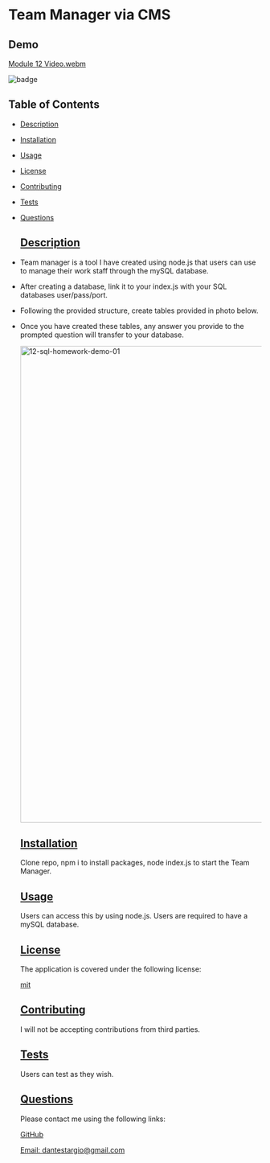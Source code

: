  # Team Manager via CMS
 
 ## Demo
 
 [Module 12 Video.webm](https://user-images.githubusercontent.com/105169042/179670425-f3aab895-8941-491d-ab78-c02983f07189.webm)

![badge](https://img.shields.io/badge/license-mit-blue)
  
## Table of Contents
  
* [Description](#description)
* [Installation](#installation)
* [Usage](#usage)
* [License](#license)
* [Contributing](#contributing)
* [Tests](#tests)
* [Questions](#questions)
    
    ## [Description](#table-of-contents)

- Team manager is a tool I have created using node.js that users can use to manage their work staff through the mySQL database.
- After creating a database, link it to your index.js with your SQL databases user/pass/port.
- Following the provided structure, create tables provided in photo below.
- Once you have created these tables, any answer you provide to the prompted question will transfer to your database.
   
  <img width="948" alt="12-sql-homework-demo-01" src="https://user-images.githubusercontent.com/105169042/179668131-dc42700e-c28f-44fe-af55-9ce3e456cc2d.png">
  
    ## [Installation](#table-of-contents)
  
    Clone repo, npm i to install packages, node index.js to start the Team Manager.
  
    ## [Usage](#table-of-contents)
  
    Users can access this by using node.js.
    Users are required to have a mySQL database.
    
    ## [License](#table-of-contents)
  
    The application is covered under the following license:
  
    [mit](https://choosealicense.com/licenses/mit)
  
    ## [Contributing](#table-of-contents)
    
    I will not be accepting contributions from third parties.
  
    ## [Tests](#table-of-contents)
  
    Users can test as they wish.
  
    ## [Questions](#table-of-contents)
  
    Please contact me using the following links:
  
    [GitHub](https://github.com/modjeska)
  
    [Email: dantestargio@gmail.com](mailto:dantestargio@gmail.com)
